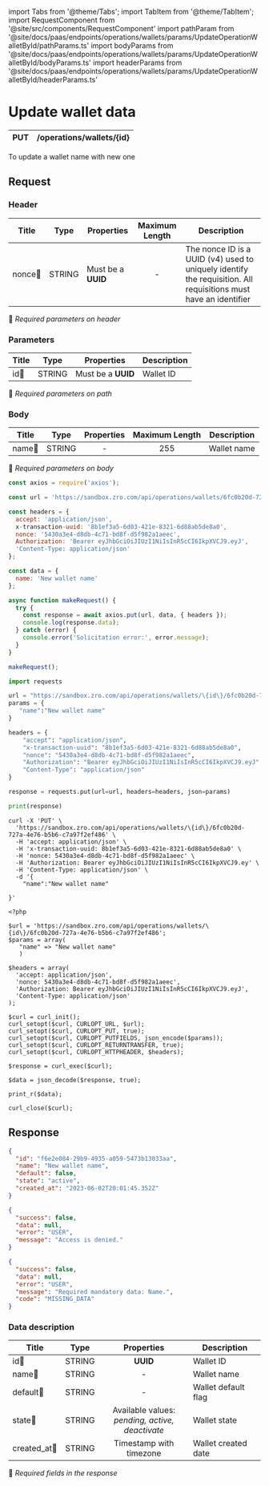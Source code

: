 import Tabs from '@theme/Tabs';
import TabItem from '@theme/TabItem';
import RequestComponent from '@site/src/components/RequestComponent'
import pathParam from '@site/docs/paas/endpoints/operations/wallets/params/UpdateOperationWalletById/pathParams.ts'
import bodyParams from '@site/docs/paas/endpoints/operations/wallets/params/UpdateOperationWalletById/bodyParams.ts'
import headerParams from '@site/docs/paas/endpoints/operations/wallets/params/UpdateOperationWalletById/headerParams.ts'


# Update wallet data

| PUT      | /operations/wallets/\{id\}|
| -------- | ------------------------|

To update a wallet name with new one


## Request 

<RequestComponent headerParams={headerParams} pathParam={pathParam} bodyParams={bodyParams} selectorBaseUrl="paas" endpoint="/operations/wallets/" method="put">

### Header

| Title                                    | Type       | Properties         | Maximum Length  | Description                                                                                                                           |
| ---------------------------------------- | :---------:|--------------------|:--------------: |-------------------------------------------------------------------------------------------------------------------------------------- |
| nonce:small_orange_diamond:              | STRING     | Must be a **UUID** | -               | The nonce ID is a UUID (v4) used to uniquely identify the requisition. All requisitions must have an identifier                       |
:small_orange_diamond: *Required parameters on header*

### Parameters

| Title                                | Type       | Properties         | Description |
| -------------------------------------| :---------:|:-----------------: |-------------|
| id:small_orange_diamond:             | STRING     | Must be a **UUID** | Wallet ID   |
:small_orange_diamond: *Required parameters on path*


### Body

| Title                                | Type       | Properties | Maximum Length  | Description |
| -------------------------------------| :---------:|:----------:|:--------------: |-------------|
| name:small_orange_diamond:           | STRING     | -          | 255             | Wallet name |
:small_orange_diamond: *Required parameters on body*


<Tabs>
<TabItem value="js" label="NodeJS">

```js title=Axios
const axios = require('axios');

const url = 'https://sandbox.zro.com/api/operations/wallets/6fc0b20d-727a-4e76-b5b6-c7a97f2ef486';

const headers = {
  accept: 'application/json',
  x-transaction-uuid: '8b1ef3a5-6d03-421e-8321-6d88ab5de8a0',
  nonce: '5430a3e4-d8db-4c71-bd8f-d5f982a1aeec',
  Authorization: 'Bearer eyJhbGciOiJIUzI1NiIsInR5cCI6IkpXVCJ9.eyJ',
  'Content-Type: application/json'
};

const data = {
  name: 'New wallet name'
};

async function makeRequest() {
  try {
    const response = await axios.put(url, data, { headers });
    console.log(response.data);
  } catch (error) {
    console.error('Solicitation error:', error.message);
  }
}

makeRequest();
```
</TabItem>
<TabItem value="py" label="Python">

```python title=Requests
import requests

url = "https://sandbox.zro.com/api/operations/wallets/\{id\}/6fc0b20d-727a-4e76-b5b6-c7a97f2ef486"
params = {
   "name":"New wallet name"
}

headers = {
    "accept": "application/json",
    "x-transaction-uuid": "8b1ef3a5-6d03-421e-8321-6d88ab5de8a0",
    "nonce": "5430a3e4-d8db-4c71-bd8f-d5f982a1aeec",
    "Authorization": "Bearer eyJhbGciOiJIUzI1NiIsInR5cCI6IkpXVCJ9.eyJ",
    "Content-Type": "application/json"
}

response = requests.put(url=url, headers=headers, json=params)

print(response)
```
</TabItem>
<TabItem value="shell" label="Shell">

```shell title=CURL
curl -X 'PUT' \
  'https://sandbox.zro.com/api/operations/wallets/\{id\}/6fc0b20d-727a-4e76-b5b6-c7a97f2ef486' \
  -H 'accept: application/json' \
  -H 'x-transaction-uuid: 8b1ef3a5-6d03-421e-8321-6d88ab5de8a0' \
  -H 'nonce: 5430a3e4-d8db-4c71-bd8f-d5f982a1aeec' \
  -H 'Authorization: Bearer eyJhbGciOiJIUzI1NiIsInR5cCI6IkpXVCJ9.ey' \
  -H 'Content-Type: application/json' \
  -d '{
    "name":"New wallet name"

}'
```
</TabItem>
<TabItem value="php" label="PHP">

```shell title=CURL
<?php

$url = 'https://sandbox.zro.com/api/operations/wallets/\{id\}/6fc0b20d-727a-4e76-b5b6-c7a97f2ef486';
$params = array(
   "name" => "New wallet name"
   )

$headers = array(
  'accept: application/json',
  'nonce: 5430a3e4-d8db-4c71-bd8f-d5f982a1aeec',
  'Authorization: Bearer eyJhbGciOiJIUzI1NiIsInR5cCI6IkpXVCJ9.eyJ',
  'Content-Type: application/json'
);

$curl = curl_init();
curl_setopt($curl, CURLOPT_URL, $url);
curl_setopt($curl, CURLOPT_PUT, true);
curl_setopt($curl, CURLOPT_PUTFIELDS, json_encode($params));
curl_setopt($curl, CURLOPT_RETURNTRANSFER, true);
curl_setopt($curl, CURLOPT_HTTPHEADER, $headers);

$response = curl_exec($curl);

$data = json_decode($response, true);

print_r($data);

curl_close($curl);
```
</TabItem>
</Tabs>

## Response

<Tabs>
<TabItem value="200" label="200">

```json  title=/operations/wallets/\{id\}
{
  "id": "f6e2e084-29b9-4935-a059-5473b13033aa",
  "name": "New wallet name",
  "default": false,
  "state": "active",
  "created_at": "2023-06-02T20:01:45.352Z"
}
```
</TabItem>
<TabItem value="401" label="401">

```json  title=/operations/wallets/\{id\}
{
  "success": false,
  "data": null,
  "error": "USER",
  "message": "Access is denied."
}
```
</TabItem>
<TabItem value="422" label="422">

```json  title=/operations/wallets/\{id\}
{
  "success": false,
  "data": null,
  "error": "USER",
  "message": "Required mandatory data: Name.",
  "code": "MISSING_DATA"
}
```
</TabItem>
</Tabs>

### Data description

| Title                             | Type       |Properties                                            | Description                        |
| --------------------------------  |:----------:|:----------------------------------------------------:| ---------------------------------- |
| id:small_orange_diamond:          | STRING     | **UUID**                                             | Wallet ID                          |
| name:small_orange_diamond:        | STRING     | -                                                    | Wallet name                        |
| default:small_orange_diamond:     | STRING     | -                                                    | Wallet default flag                |
| state:small_orange_diamond:       | STRING     | Available values:<br/> *pending, active, deactivate* | Wallet state                       |
| created_at:small_orange_diamond:  | STRING     | Timestamp with timezone                              | Wallet created date                |

:small_orange_diamond: *Required fields in the response*
</RequestComponent>